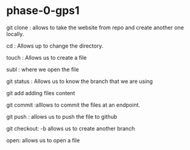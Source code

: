 # phase-0-gps1

git clone : allows to take the website from repo and create another one locally.

cd : Allows up to change the directory.

touch : Allows us to create a file

subl : where we open the file

git status : Allows us to know the branch that we are using

git add adding files content

git commit :alllows to commit the files at an endpoint.

git push : allows us to push the file to github

git checkout: -b allows us to create another branch 

open: allows us to open a file 
